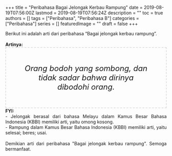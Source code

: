 +++
title = "Peribahasa Bagai Jelongak Kerbau Rampung"
date = 2019-08-19T07:56:00Z
lastmod = 2019-08-19T07:56:24Z
description = ""
toc = true
authors = []
tags = ["Peribahasa", "Peribahasa B"]
categories = ["Peribahasa"]
series = []
featuredImage = ""
draft = false
+++

<div dir="ltr" style="text-align: left;" trbidi="on"><div style="text-align: justify;">Berikut ini adalah arti dari peribahasa “Bagai jelongak kerbau rampung”.</div><br /><div style="text-align: justify;"><b>Artinya:</b></div><div style="border: 2px dashed #ddd; font-size: 24px; height: auto; margin: 0 auto; padding: 50px; text-align: center; width: auto;"><i>Orang bodoh yang sombong, dan tidak sadar bahwa dirinya dibodohi orang.</i></div><div style="text-align: justify;"><b>FYI:</b><br />- Jelongak berasal dari bahasa Melayu dalam Kamus Besar Bahasa Indonesia (KBBI) memiliki arti, yaitu omong kosong.<br />- Rampung dalam Kamus Besar Bahasa Indonesia (KBBI) memiliki arti, yaitu selesai; beres; usai.<br /><br /></div><div style="text-align: justify;">Demikian arti dari peribahasa "Bagai jelongak kerbau rampung". Semoga bermanfaat.</div></div>
